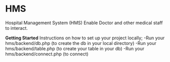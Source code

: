 # HMS
Hospital Management System (HMS) Enable Doctor and other medical staff to interact.

**Getting Started**
Instructions on how to set up your project locally;
-Run your hms/backend/db.php (to create the db in your local directory)
-Run your hms/backend/table.php (to create your table in your db)
-Run your hms/backend/connect.php (to connect)

